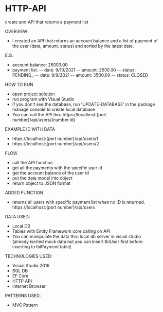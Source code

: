 # HTTP-API
create and API that returns a payment list

OVERVIEW
- I created an API that returns an account balance and a list of payment of the user (date, amount, status) and sorted by the latest date. 

E.G. 
- account balance: 25000.00
- payment list:
--  date: 9/10/2021
--  amount: 2500.00
--  status: PENDING,,
--  date: 9/9/2021
--  amount: 3500.00
--  status: CLOSED
  
HOW TO RUN
- open project solution
- run program with Visual Studio
- if you don't see the database, run 'UPDATE-DATABASE' in the package manage console to create local database
- You can call the API thru https://localhost:{port number}/api/users/{number id}

EXAMPLE ID WITH DATA
- https://localhost:{port number}/api/users/1
- https://localhost:{port number}/api/users/2

FLOW
- call the API function
- get all the payments with the specific user id
- get the account balance of the user id
- put the data model into object
- return object to JSON format

ADDED FUNCTION
- returns all users with specific payment list when no ID is returned. https://localhost:{port number}/api/users

DATA USED:
- Local DB
- Tables with Entity Framework core calling on API
- You can manipulate the data thru local db server in visual studio (already iserted mock data but you can insert tblUser first before inserting to tblPayment table)

TECHNOLOGIES USED:
- Visual Studio 2019
- SQL DB
- EF Core
- HTTP API
- Internet Browser

PATTERNS USED:
- MVC Pattern
